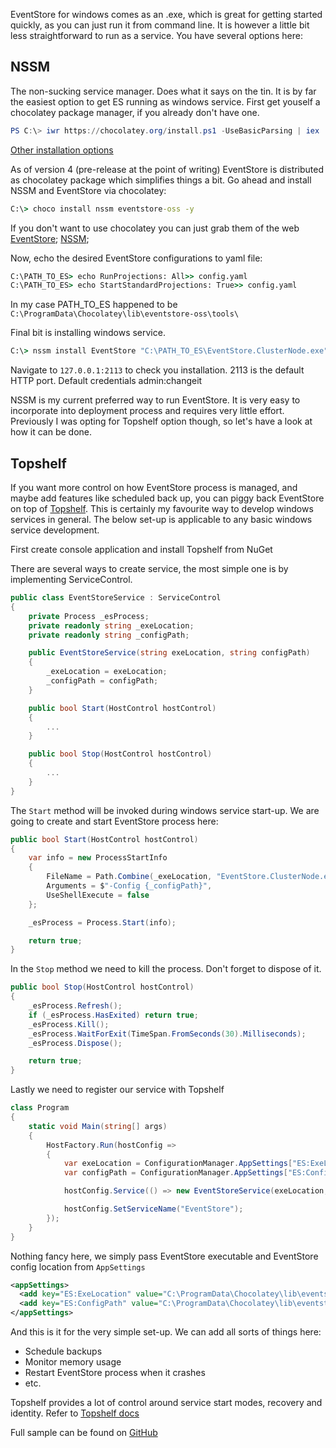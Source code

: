 EventStore for windows comes as an .exe, which is great for getting started quickly, as you can just run it from command line. It is however a little bit less straightforward to run as a service. You have several options here:

## NSSM
The non-sucking service manager. Does what it says on the tin. It is by far the easiest option to get ES running as windows service.
First get youself a chocolatey package manager, if you already don't have one.

```powershell
PS C:\> iwr https://chocolatey.org/install.ps1 -UseBasicParsing | iex
```
[Other installation options](https://chocolatey.org/install)

As of version 4 (pre-release at the point of writing) EventStore is distributed as chocolatey package which simplifies things a bit. Go ahead and install NSSM and EventStore via chocolatey:

```cmd
C:\> choco install nssm eventstore-oss -y
```

 If you don't want to use chocolatey you can just grab them of the web [EventStore](https://geteventstore.com/downloads/); [NSSM](https://nssm.cc/download);

Now, echo the desired EventStore configurations to yaml file:

```cmd
C:\PATH_TO_ES> echo RunProjections: All>> config.yaml
C:\PATH_TO_ES> echo StartStandardProjections: True>> config.yaml
```
In my case PATH_TO_ES happened to be `C:\ProgramData\Chocolatey\lib\eventstore-oss\tools\`

Final bit is installing windows service.

```cmd
C:\> nssm install EventStore "C:\PATH_TO_ES\EventStore.ClusterNode.exe" AppParameters "-Config C:\PATH_TO_ES\config.yaml"
```

Navigate to `127.0.0.1:2113` to check you installation. 2113 is the default  HTTP port. Default credentials admin:changeit

NSSM is my current preferred way to run EventStore. It is very easy to incorporate into deployment process and requires very little effort. Previously I was opting for Topshelf option though, so let's have a look at how it can be done.

## Topshelf

If you want more control on how EventStore process is managed, and maybe add features like scheduled back up, you can piggy back EventStore on top of [Topshelf](http://topshelf-project.com/). This is certainly my favourite way to develop windows services in general. The below set-up is applicable to any basic windows service development.

First create console application and install Topshelf from NuGet

There are several ways to create service, the most simple one is by implementing ServiceControl.
```csharp
public class EventStoreService : ServiceControl
{
    private Process _esProcess;
    private readonly string _exeLocation;
    private readonly string _configPath;

    public EventStoreService(string exeLocation, string configPath)
    {
        _exeLocation = exeLocation;
        _configPath = configPath;
    }

    public bool Start(HostControl hostControl)
    {
        ...
    }

    public bool Stop(HostControl hostControl)
    {
        ...
    }
}
```

The `Start` method will be invoked during windows service start-up. We are going to create and start EventStore process here:

```csharp
public bool Start(HostControl hostControl)
{
    var info = new ProcessStartInfo
    {
        FileName = Path.Combine(_exeLocation, "EventStore.ClusterNode.exe"),
        Arguments = $"-Config {_configPath}",
        UseShellExecute = false
    };

    _esProcess = Process.Start(info);

    return true;
}
```
In the `Stop` method we need to kill the process. Don't forget to dispose of it.
```csharp
public bool Stop(HostControl hostControl)
{
    _esProcess.Refresh();
    if (_esProcess.HasExited) return true;
    _esProcess.Kill();
    _esProcess.WaitForExit(TimeSpan.FromSeconds(30).Milliseconds);
    _esProcess.Dispose();

    return true;
}
```

Lastly we need to register our service with Topshelf

```csharp
class Program
{
    static void Main(string[] args)
    {
        HostFactory.Run(hostConfig =>
        {
            var exeLocation = ConfigurationManager.AppSettings["ES:ExeLocation"];
            var configPath = ConfigurationManager.AppSettings["ES:ConfigPath"];

            hostConfig.Service(() => new EventStoreService(exeLocation, configPath));

            hostConfig.SetServiceName("EventStore");
        });
    }
}
```
Nothing fancy here, we simply pass EventStore executable and EventStore config location from `AppSettings`
```xml
<appSettings>
  <add key="ES:ExeLocation" value="C:\ProgramData\Chocolatey\lib\eventstore-oss\tools"/>
  <add key="ES:ConfigPath" value="C:\ProgramData\Chocolatey\lib\eventstore-oss\tools\config.yaml"/>
</appSettings>
```

And this is it for the very simple set-up. We can add all sorts of things here:
* Schedule backups
* Monitor memory usage
* Restart EventStore process when it crashes
* etc.

Topshelf provides a lot of control around service start modes, recovery and identity. Refer to [Topshelf docs](https://topshelf.readthedocs.io/en/latest/configuration/config_api.html#service-configuration)

Full sample can be found on [GitHub](https://github.com/Sergej-Popov/blog-posts/tree/master/hosting-eventstore-on-windows/src)

